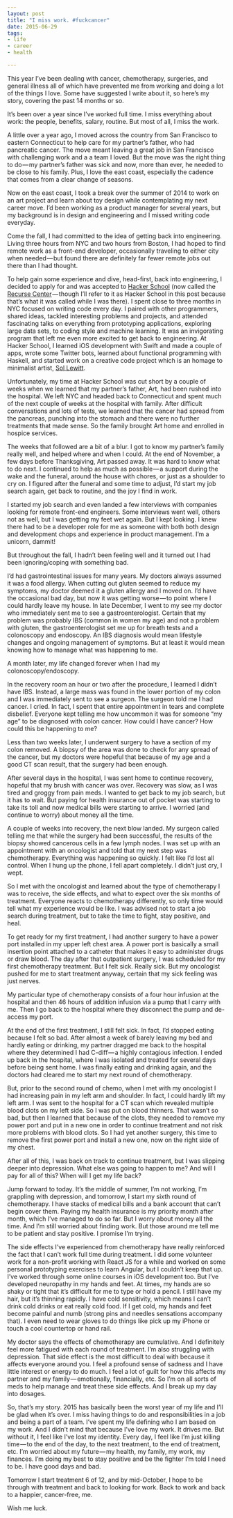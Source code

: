```yaml
---
layout: post
title: "I miss work. #fuckcancer"
date: 2015-06-29
tags:
- life
- career
- health

---
```


This year I’ve been dealing with cancer, chemotherapy, surgeries, and general illness all of which have prevented me from working and doing a lot of the things I love. Some have suggested I write about it, so here’s my story, covering the past 14 months or so.

It’s been over a year since I’ve worked full time. I miss everything about work: the people, benefits, salary, routine. But most of all, I miss the work.

A little over a year ago, I moved across the country from San Francisco to eastern Connecticut to help care for my partner’s father, who had pancreatic cancer. The move meant leaving a great job in San Francisco with challenging work and a a team I loved. But the move was the right thing to do — my partner’s father was sick and now, more than ever, he needed to be close to his family. Plus, I love the east coast, especially the cadence that comes from a clear change of seasons.

Now on the east coast, I took a break over the summer of 2014 to work on an art project and learn about toy design while contemplating my next career move. I’d been working as a product manager for several years, but my background is in design and engineering and I missed writing code everyday. 

Come the fall, I had committed to the idea of getting back into engineering. Living three hours from NYC and two hours from Boston, I had hoped to find remote work as a front-end developer, occasionally traveling to either city when needed — but found there are definitely far fewer remote jobs out there than I had thought. 

To help gain some experience and dive, head-first, back into engineering, I decided to apply for and was accepted to [Hacker School](http://recurse.com) (now called the [Recurse Center](https://www.recurse.com/blog/77-hacker-school-is-now-the-recurse-center) — though I’ll refer to it as Hacker School in this post because that’s what it was called while I was there). I spent close to three months in NYC focused on writing code every day. I paired with other programmers, shared ideas, tackled interesting problems and projects, and attended fascinating talks on everything from prototyping applications, exploring large data sets, to coding style and machine learning. It was an invigorating program that left me even more excited to get back to engineering. At Hacker School, I learned iOS development with Swift and made a couple of apps, wrote some Twitter bots, learned about functional programming with Haskell, and started work on a creative code project which is an homage to minimalist artist, [Sol Lewitt](https://en.wikipedia.org/wiki/Sol_LeWitt). 

Unfortunately, my time at Hacker School was cut short by a couple of weeks when we learned that my partner’s father, Art, had been rushed into the hospital. We left NYC and headed back to Connecticut and spent much of the next couple of weeks at the hospital with family. After difficult conversations and lots of tests, we learned that the cancer had spread from the pancreas, punching into the stomach and there were no further treatments that made sense. So the family brought Art home and enrolled in hospice services. 

The weeks that followed are a bit of a blur. I got to know my partner’s family really well, and helped where and when I could. At the end of November, a few days before Thanksgiving, Art passed away. It was hard to know what to do next. I continued to help as much as possible — a support during the wake and the funeral, around the house with chores, or just as a shoulder to cry on. I figured after the funeral and some time to adjust, I’d start my job search again, get back to routine, and the joy I find in work.

I started my job search and even landed a few interviews with companies looking for remote front-end engineers. Some interviews went well, others not as well, but I was getting my feet wet again. But I kept looking. I knew there had to be a developer role for me as someone with both both design and development chops and experience in product management. I’m a unicorn, dammit!

But throughout the fall, I hadn’t been feeling well and it turned out I had been ignoring/coping with something bad. 

I’d had gastrointestinal issues for many years. My doctors always assumed it was a food allergy. When cutting out gluten seemed to reduce my symptoms, my doctor deemed it a gluten allergy and I moved on. I’d have the occasional bad day, but now it was getting worse — to point where I could hardly leave my house. In late December, I went to my see my doctor who immediately sent me to see a gastroenterologist. Certain that my problem was probably IBS (common in women my age) and not a problem with gluten, the gastroenterologist set me up for breath tests and a colonoscopy and endoscopy. An IBS diagnosis would mean lifestyle changes and ongoing management of symptoms. But at least it would mean knowing how to manage what was happening to me.

A month later, my life changed forever when  I had my colonoscopy/endoscopy. 

In the recovery room an hour or two after the procedure, I learned I didn’t have IBS. Instead, a large mass was found in the lower portion of my colon and I was immediately sent to see a surgeon. The surgeon told me I had cancer. I cried. In fact, I spent that entire appointment in tears and complete disbelief. Everyone kept telling me how uncommon it was for someone “my age” to be diagnosed with colon cancer. How could I have cancer? How could this be happening to me?

Less than two weeks later, I underwent surgery to have a section of my colon removed. A biopsy of the area was done to check for any spread of the cancer, but my doctors were hopeful that because of my age and a good CT scan result, that the surgery had been enough. 

After several days in the hospital, I was sent home to continue recovery, hopeful that my brush with cancer was over. Recovery was slow, as I was tired and groggy from pain meds. I wanted to get back to my job search, but it has to wait. But paying for health insurance out of pocket was starting to take its toll and now medical bills were starting to arrive. I worried (and continue to worry) about money all the time.

A couple of weeks into recovery, the next blow landed. My surgeon called telling me that while the surgery had been successful, the results of the biopsy showed cancerous cells in a few lymph nodes. I was set up with an appointment with an oncologist and told that my next step was chemotherapy. Everything was happening so quickly. I felt like I’d lost all control. When I hung up the phone, I fell apart completely. I didn’t just cry, I wept. 

So I met with the oncologist and learned about the type of chemotherapy I was to receive, the side effects, and what to expect over the six months of treatment. Everyone reacts to chemotherapy differently, so only time would tell what my experience would be like. I was advised not to start a job search during treatment, but to take the time to fight, stay positive, and heal. 

To get ready for my first treatment, I had another surgery to have a power port installed in my upper left chest area. A power port is basically a small insertion point attached to a catheter that makes it easy to administer drugs or draw blood. The day after that outpatient surgery, I was scheduled for my first chemotherapy treatment. But I felt sick. Really sick. But my oncologist pushed for me to start treatment anyway, certain that my sick feeling was just nerves. 

My particular type of chemotherapy consists of a four hour infusion at the hospital and then 46 hours of addition infusion via a pump that I carry with me. Then I go back to the hospital where they disconnect the pump and de-access my port. 

At the end of the first treatment, I still felt sick. In fact, I’d stopped eating because I felt so bad. After almost a week of barely leaving my bed and hardly eating or drinking, my partner dragged me back to the hospital where they determined I had C-diff — a highly contagious infection. I ended up back in the hospital, where I was isolated and treated for several days before being sent home. I was finally eating and drinking again, and the doctors had cleared me to start my next round of chemotherapy. 

But, prior to the second round of chemo, when I met with my oncologist I had increasing pain in my left arm and shoulder. In fact, I could hardly lift my left arm. I was sent to the hospital for a CT scan which revealed multiple blood clots on my left side. So I was put on blood thinners. That wasn’t so bad, but then I learned that because of the clots, they needed to remove my power port and put in a new one in order to continue treatment and not risk more problems with blood clots. So I had yet another surgery, this time to remove the first power port and install a new one, now on the right side of my chest. 

After all of this, I was back on track to continue treatment, but I was slipping deeper into depression. What else was going to happen to me? And will I pay for all of this? When will I get my life back?

Jump forward to today. It’s the middle of summer, I’m not working, I’m grappling with depression, and tomorrow, I start my sixth round of chemotherapy. I have stacks of medical bills and a bank account that can’t begin cover them. Paying my health insurance is my priority month after month, which I’ve managed to do so far. But I worry about money all the time. And I’m still worried about finding work. But those around me tell me to be patient and stay positive. I promise I’m trying.

The side effects I’ve experienced from chemotherapy have really reinforced the fact that I can’t work full time during treatment. I did some volunteer work for a non-profit working with React JS for a while and worked on some personal prototyping exercises to learn Angular, but I couldn’t keep that up. I’ve worked through some online courses in iOS development too. But I’ve developed neuropathy in my hands and feet. At times, my hands are so shaky or tight that it’s difficult for me to type or hold a pencil. I still have my hair, but it’s thinning rapidly. I have cold sensitivity, which means I can’t drink cold drinks or eat really cold food. If I get cold, my hands and feet become painful and numb (strong pins and needles sensations accompany that). I even need to wear gloves to do things like pick up my iPhone or touch a cool countertop or hand rail. 

My doctor says the effects of chemotherapy are cumulative. And I definitely feel more fatigued with each round of treatment. I’m also struggling with depression. That side effect is the most difficult to deal with because it affects everyone around you. I feel a profound sense of sadness and I have little interest or energy to do much. I feel a lot of guilt for how this affects my partner and my family — emotionally, financially, etc. So I’m on all sorts of meds to help manage and treat these side effects. And I break up my day into dosages. 

So, that’s my story. 2015 has basically been the worst year of my life and I’ll be glad when it’s over. I miss having things to do and responsibilities in a job and being a part of a team. I’ve spent my life defining who I am based on my work. And I didn’t mind that because I’ve love my work. It drives me. But without it, I feel like I’ve lost my identity. Every day, I feel like I’m just killing time — to the end of the day, to the next treatment, to the end of treatment, etc. I’m worried about my future — my health, my family, my work, my finances. I’m doing my best to stay positive and be the fighter I’m told I need to be. I have good days and bad. 

Tomorrow I start treatment 6 of 12, and by mid-October, I hope to be through with treatment and back to looking for work. Back to work and back to a happier, cancer-free, me. 

Wish me luck.
